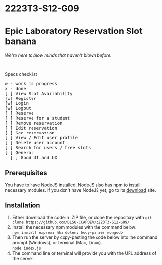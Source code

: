 # 2223T3-S12-G09
<h1>Epic Laboratory Reservation Slot banana</h1>
<p><i>We're here to blow minds that haven't blown before.</i></p>
<br>

Specs checklist
<pre>
w - work in progress
x - done
[ ] View Slot Availability
[w] Register
[w] Login
[w] Logout
[ ] Reserve
[ ] Reserve for a student
[ ] Remove reservation
[ ] Edit reservation
[ ] See reservation
[ ] View / Edit user profile
[ ] Delete user account
[ ] Search for users / free slots
[ ] General
  [ ] Good UI and UX
</pre>

<h2>Prerequisites</h2>
<p>You have to have NodeJS installed. NodeJS also has npm to install necessary modules. If you don't have 
NodeJS yet, go to its <a href='https://nodejs.org/en/download'>download</a> site.</p>

<h2>Installation</h2>
<ol>
  <li>
    Either download the code in .ZIP file, or clone the repository with <code>git clone https://github.com/DLSU-CCAPDEV/2223T3-S12-G09/</code>
  </li>
  <li>
    Install the necessary npm modules with the command below:<br>
    <code>npm install express hbs dotenv body-parser mongodb</code>
  </li>
  <li>
    Then run the server by copy-pasting the code below into the command prompt (Windows), or terminal (Mac, Linux).
    <br>
    <code>node index.js</code>
  </li>
  <li>
    The command line or terminal will provide you with the URL address of the server.
  </li>
</ol>

